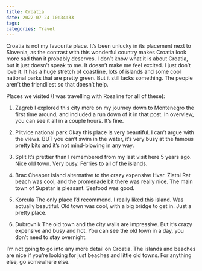 ```yaml
---
title: Croatia
date: 2022-07-24 10:34:33
tags:
categories: Travel
---
```

Croatia is not my favourite place. It’s been unlucky in its placement next to Slovenia, as the contrast with this wonderful country makes Croatia look more sad than it probably deserves. I don’t know what it is about Croatia, but it just doesn’t speak to me. It doesn’t make me feel excited. I just don’t love it. It has a huge stretch of coastline, lots of islands and some cool national parks that are pretty green. But it still lacks something. The people aren’t the friendliest so that doesn’t help.

Places we visited (I was travelling with Rosaline for all of these):

1. Zagreb
I explored this city more on my journey down to Montenegro the first time around, and included a run down of it in that post. In overview, you can see it all in a couple hours. It’s fine.

2. Plitvice national park
Okay this place is very beautiful. I can’t argue with the views. BUT you can’t swim in the water, it’s very busy at the famous pretty bits and it’s not mind-blowing in any way.

3. Split
It’s prettier than I remembered from my last visit here 5 years ago. Nice old town. Very busy. Ferries to all of the islands.

4. Brac
Cheaper island alternative to the crazy expensive Hvar. Zlatni Rat beach was cool, and the promenade bit there was really nice. The main town of Supetar is pleasant. Seafood was good.

5. Korcula
The only place I’d recommend. I really liked this island. Was actually beautiful. Old town was cool, with a big bridge to get in. Just a pretty place.

6. Dubrovnik
The old town and the city walls are impressive. But it’s crazy expensive and busy and hot. You can see the old town in a day, you don’t need to stay overnight.

I’m not going to go into any more detail on Croatia. The islands and beaches are nice if you’re looking for just beaches and little old towns. For anything else, go somewhere else.